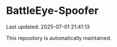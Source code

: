 # BattleEye-Spoofer

Last updated: 2025-07-01 21:41:13

This repository is automatically maintained.
